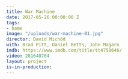 ```yaml
---
title: War Machine
date: 2017-05-26 00:00:00 Z
tags:
- home
image: "/uploads/war-machine-01.jpg"
director: David Michôd
with: Brad Pitt, Daniel Betts, John Magaro
imdb: https://www.imdb.com/title/tt4758646/
video: 281648704
layout: project
is-in-production: 
---
```


